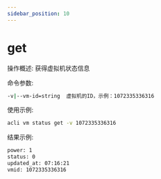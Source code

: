 ```yaml
---
sidebar_position: 10
---
```


# get
操作概述: 获得虚拟机状态信息

命令参数:
```bash
-v|--vm-id=string  虚拟机的ID，示例：1072335336316
```

使用示例:
```bash
acli vm status get -v 1072335336316
```

结果示例:
```bash
power: 1
status: 0
updated_at: 07:16:21
vmid: 1072335336316
```